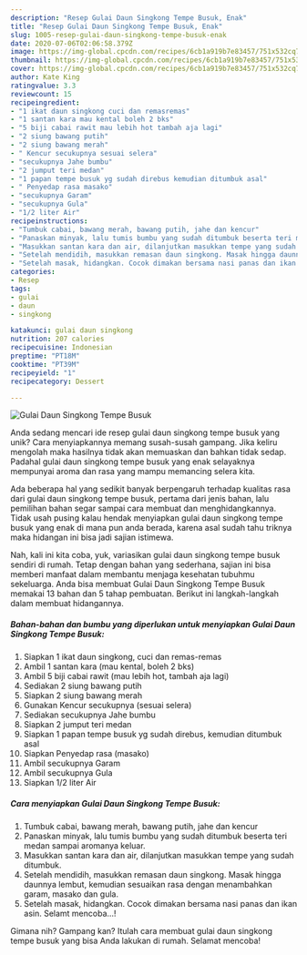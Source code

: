 ```yaml
---
description: "Resep Gulai Daun Singkong Tempe Busuk, Enak"
title: "Resep Gulai Daun Singkong Tempe Busuk, Enak"
slug: 1005-resep-gulai-daun-singkong-tempe-busuk-enak
date: 2020-07-06T02:06:58.379Z
image: https://img-global.cpcdn.com/recipes/6cb1a919b7e83457/751x532cq70/gulai-daun-singkong-tempe-busuk-foto-resep-utama.jpg
thumbnail: https://img-global.cpcdn.com/recipes/6cb1a919b7e83457/751x532cq70/gulai-daun-singkong-tempe-busuk-foto-resep-utama.jpg
cover: https://img-global.cpcdn.com/recipes/6cb1a919b7e83457/751x532cq70/gulai-daun-singkong-tempe-busuk-foto-resep-utama.jpg
author: Kate King
ratingvalue: 3.3
reviewcount: 15
recipeingredient:
- "1 ikat daun singkong cuci dan remasremas"
- "1 santan kara mau kental boleh 2 bks"
- "5 biji cabai rawit mau lebih hot tambah aja lagi"
- "2 siung bawang putih"
- "2 siung bawang merah"
- " Kencur secukupnya sesuai selera"
- "secukupnya Jahe bumbu"
- "2 jumput teri medan"
- "1 papan tempe busuk yg sudah direbus kemudian ditumbuk asal"
- " Penyedap rasa masako"
- "secukupnya Garam"
- "secukupnya Gula"
- "1/2 liter Air"
recipeinstructions:
- "Tumbuk cabai, bawang merah, bawang putih, jahe dan kencur"
- "Panaskan minyak, lalu tumis bumbu yang sudah ditumbuk beserta teri medan sampai aromanya keluar."
- "Masukkan santan kara dan air, dilanjutkan masukkan tempe yang sudah ditumbuk."
- "Setelah mendidih, masukkan remasan daun singkong. Masak hingga daunnya lembut, kemudian sesuaikan rasa dengan menambahkan garam, masako dan gula."
- "Setelah masak, hidangkan. Cocok dimakan bersama nasi panas dan ikan asin. Selamt mencoba...!"
categories:
- Resep
tags:
- gulai
- daun
- singkong

katakunci: gulai daun singkong 
nutrition: 207 calories
recipecuisine: Indonesian
preptime: "PT18M"
cooktime: "PT39M"
recipeyield: "1"
recipecategory: Dessert

---
```



![Gulai Daun Singkong Tempe Busuk](https://img-global.cpcdn.com/recipes/6cb1a919b7e83457/751x532cq70/gulai-daun-singkong-tempe-busuk-foto-resep-utama.jpg)

Anda sedang mencari ide resep gulai daun singkong tempe busuk yang unik? Cara menyiapkannya memang susah-susah gampang. Jika keliru mengolah maka hasilnya tidak akan memuaskan dan bahkan tidak sedap. Padahal gulai daun singkong tempe busuk yang enak selayaknya mempunyai aroma dan rasa yang mampu memancing selera kita.



Ada beberapa hal yang sedikit banyak berpengaruh terhadap kualitas rasa dari gulai daun singkong tempe busuk, pertama dari jenis bahan, lalu pemilihan bahan segar sampai cara membuat dan menghidangkannya. Tidak usah pusing kalau hendak menyiapkan gulai daun singkong tempe busuk yang enak di mana pun anda berada, karena asal sudah tahu triknya maka hidangan ini bisa jadi sajian istimewa.


Nah, kali ini kita coba, yuk, variasikan gulai daun singkong tempe busuk sendiri di rumah. Tetap dengan bahan yang sederhana, sajian ini bisa memberi manfaat dalam membantu menjaga kesehatan tubuhmu sekeluarga. Anda bisa membuat Gulai Daun Singkong Tempe Busuk memakai 13 bahan dan 5 tahap pembuatan. Berikut ini langkah-langkah dalam membuat hidangannya.

<!--inarticleads1-->

##### Bahan-bahan dan bumbu yang diperlukan untuk menyiapkan Gulai Daun Singkong Tempe Busuk:

1. Siapkan 1 ikat daun singkong, cuci dan remas-remas
1. Ambil 1 santan kara (mau kental, boleh 2 bks)
1. Ambil 5 biji cabai rawit (mau lebih hot, tambah aja lagi)
1. Sediakan 2 siung bawang putih
1. Siapkan 2 siung bawang merah
1. Gunakan  Kencur secukupnya (sesuai selera)
1. Sediakan secukupnya Jahe bumbu
1. Siapkan 2 jumput teri medan
1. Siapkan 1 papan tempe busuk yg sudah direbus, kemudian ditumbuk asal
1. Siapkan  Penyedap rasa (masako)
1. Ambil secukupnya Garam
1. Ambil secukupnya Gula
1. Siapkan 1/2 liter Air




<!--inarticleads2-->

##### Cara menyiapkan Gulai Daun Singkong Tempe Busuk:

1. Tumbuk cabai, bawang merah, bawang putih, jahe dan kencur
1. Panaskan minyak, lalu tumis bumbu yang sudah ditumbuk beserta teri medan sampai aromanya keluar.
1. Masukkan santan kara dan air, dilanjutkan masukkan tempe yang sudah ditumbuk.
1. Setelah mendidih, masukkan remasan daun singkong. Masak hingga daunnya lembut, kemudian sesuaikan rasa dengan menambahkan garam, masako dan gula.
1. Setelah masak, hidangkan. Cocok dimakan bersama nasi panas dan ikan asin. Selamt mencoba...!




Gimana nih? Gampang kan? Itulah cara membuat gulai daun singkong tempe busuk yang bisa Anda lakukan di rumah. Selamat mencoba!
